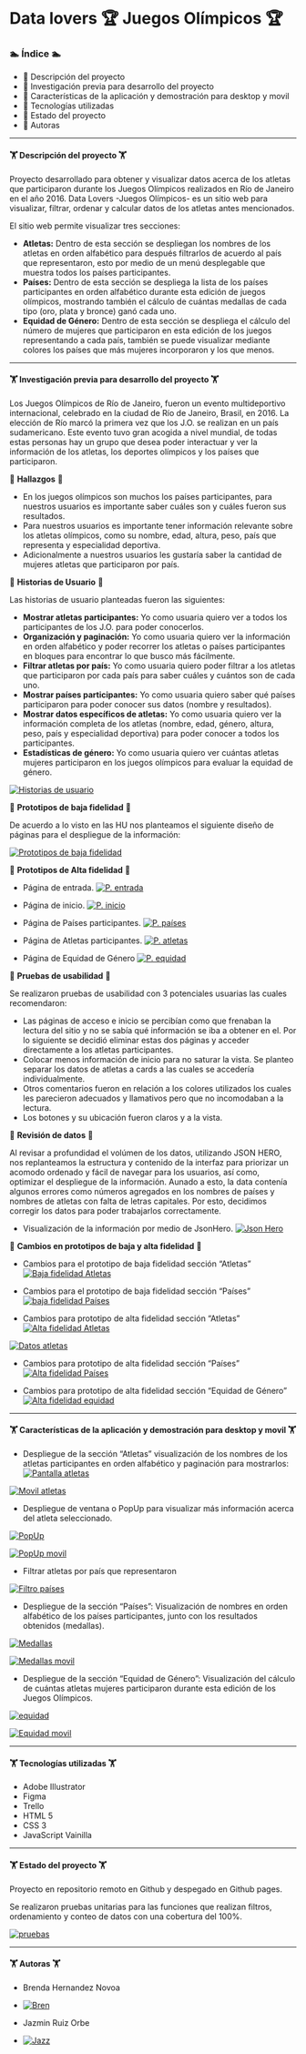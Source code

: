 # Data lovers 🏆 Juegos Olímpicos 🏆
### 🏊 Índice 🏊
- 🥊 Descripción del proyecto
- 🥊 Investigación previa para desarrollo del proyecto
- 🥊 Características de la aplicación y demostración para desktop y movil
- 🥊 Tecnologías utilizadas
- 🥊 Estado del proyecto
- 🥊 Autoras

------------

#### :weight_lifting: Descripción del proyecto :weight_lifting:
Proyecto desarrollado para obtener y visualizar datos acerca de los atletas que participaron durante los Juegos Olímpicos realizados en Río de Janeiro en el año 2016. Data Lovers -Juegos Olímpicos- es un sitio web para visualizar, filtrar, ordenar y calcular datos de los atletas antes mencionados.

El sitio web permite visualizar tres secciones:

- **Atletas:** Dentro de esta sección se despliegan los nombres de los atletas en orden alfabético para después filtrarlos de acuerdo al país que representaron, esto por medio de un menú desplegable que muestra todos los países participantes.
- **Países:** Dentro de esta sección se despliega la lista de los países participantes en orden alfabético durante esta edición de juegos olímpicos, mostrando también el cálculo de cuántas medallas de cada tipo (oro, plata y bronce) ganó cada uno.
- **Equidad de Género:** Dentro de esta sección se despliega el cálculo del número de mujeres que participaron en esta edición de los juegos representando a cada país, también se puede visualizar mediante colores los países que más mujeres incorporaron y los que menos.

------------

#### :weight_lifting: Investigación previa para desarrollo del proyecto  :weight_lifting:
Los Juegos Olímpicos de Río de Janeiro, fueron un evento multideportivo internacional, celebrado en la ciudad de Río de Janeiro, Brasil, en 2016. La elección de Río marcó la primera vez que los J.O. se realizan en un país sudamericano. Este evento tuvo gran acogida a nivel mundial, de todas estas personas hay un grupo que desea poder interactuar y ver la información de los atletas, los deportes olímpicos y los países que participaron.

🏅 **Hallazgos** 🏅
- En los juegos olímpicos son muchos los países participantes, para nuestros usuarios es importante saber cuáles son y cuáles fueron sus resultados.
- Para nuestros usuarios es importante tener información relevante sobre los atletas olímpicos, como su nombre, edad, altura, peso, país que representa y especialidad deportiva.
- Adicionalmente a nuestros usuarios les gustaría saber la cantidad de mujeres atletas que participaron por país.

🏅 **Historias de Usuario** 🏅

Las historias de usuario planteadas fueron las siguientes:
- **Mostrar atletas participantes:** Yo como usuaria quiero ver a todos los participantes de los J.O. para poder conocerlos.
- **Organización y paginación:** Yo como usuaria quiero ver la información en orden alfabético y poder recorrer los atletas o países participantes en bloques para encontrar lo que busco más fácilmente.
- **Filtrar atletas por país:** Yo como usuaria quiero poder filtrar a los atletas que participaron por cada país para saber cuáles y cuántos son de cada uno.
- **Mostrar países participantes:** Yo como usuaria quiero saber qué países participaron para poder conocer sus datos (nombre y resultados).
- **Mostrar datos específicos de atletas:** Yo como usuaria quiero ver la información completa de los atletas (nombre, edad, género, altura, peso, país y especialidad deportiva) para poder conocer a todos los participantes.
- **Estadísticas de género:** Yo como usuaria quiero ver cuántas atletas mujeres participaron en los juegos olímpicos para evaluar la equidad de género.

[![Historias de usuario](https://i.imgur.com/N25zQ2b.png "Historias de usuario")](https://i.imgur.com/N25zQ2b.png "Historias de usuario")

🏅 **Prototipos de baja fidelidad**  🏅

De acuerdo a lo visto en las HU nos planteamos el siguiente diseño de páginas  para el despliegue de la información:

[![Prototipos de baja fidelidad](https://i.imgur.com/EMuTbN4.png "Prototipos de baja fidelidad")](https://i.imgur.com/EMuTbN4.png "Prototipos de baja fidelidad")

🏅 **Prototipos de Alta fidelidad** 🏅

- Página de entrada.
[![P. entrada](https://i.imgur.com/0ogoudG.png "P. entrada")](https://i.imgur.com/0ogoudG.png "P. entrada")

- Página de inicio.
[![P. inicio](https://i.imgur.com/NPx9PjS.png "P. inicio")](https://i.imgur.com/NPx9PjS.png "P. inicio")

- Página de Países participantes.
[![P. países](https://i.imgur.com/G0boliS.png "P. países")](https://i.imgur.com/G0boliS.png "P. países")

- Página de Atletas participantes.
[![P. atletas](https://i.imgur.com/8n7oEGt.png "P. atletas")](https://i.imgur.com/8n7oEGt.png "P. atletas")

- Página de Equidad de Género
[![P. equidad ](https://i.imgur.com/BDbXSIK.png "P. equidad ")](https://i.imgur.com/BDbXSIK.png "P. equidad ")

🏅 **Pruebas de usabilidad** 🏅

Se realizaron pruebas de usabilidad con 3 potenciales usuarias las cuales recomendaron:
- Las páginas de acceso e inicio se percibían como que frenaban la lectura del sitio y no se sabía qué información se iba a obtener en el. Por lo siguiente se decidió eliminar estas dos páginas y acceder directamente a los atletas participantes.
- Colocar menos información de inicio para no saturar la vista. Se planteo separar los datos de atletas a cards a las cuales se accedería individualmente.
- Otros comentarios fueron en relación a los colores utilizados los cuales les parecieron adecuados y llamativos pero que no incomodaban a la lectura.
- Los botones y su ubicación fueron claros y a la vista.

🏅 **Revisión de datos** 🏅

Al revisar a profundidad el volúmen de los datos, utilizando JSON HERO, nos replanteamos la estructura y contenido de la interfaz para priorizar un acomodo ordenado y fácil de navegar para los usuarios, así como, optimizar el despliegue de la información.
Aunado a esto, la data contenía algunos errores como números agregados en los nombres de países y nombres de atletas con falta de letras capitales. Por esto, decidimos corregir los datos para poder trabajarlos correctamente.

- Visualización de la información por medio de JsonHero.
[![Json Hero](https://i.imgur.com/fXHgoZ5.png "Json Hero")](https://i.imgur.com/fXHgoZ5.png "Json Hero")

🏅 **Cambios en prototipos de baja y alta fidelidad** 🏅

- Cambios para el prototipo de baja fidelidad sección “Atletas”
[![Baja fidelidad Atletas](https://i.imgur.com/tmJXKYI.png "Baja fidelidad Atletas")](https://i.imgur.com/tmJXKYI.png "Baja fidelidad Atletas")

- Cambios para el prototipo de baja fidelidad sección “Países”
[![baja fidelidad Países](https://i.imgur.com/G5uJ0lK.png "baja fidelidad Países")](https://i.imgur.com/G5uJ0lK.png "baja fidelidad Países")

- Cambios para prototipo de alta fidelidad sección “Atletas”
[![Alta fidelidad Atletas](https://i.imgur.com/xH73YvO.png "Alta fidelidad Atletas")](https://i.imgur.com/xH73YvO.png "Alta fidelidad Atletas")

[![Datos atletas](https://i.imgur.com/VCgA9Yf.png "Datos atletas")](https://i.imgur.com/VCgA9Yf.png "Datos atletas")

- Cambios para prototipo de alta fidelidad sección “Países”
[![Alta fidelidad Países](https://i.imgur.com/livGy2t.png "Alta fidelidad Países")](https://i.imgur.com/livGy2t.png "Alta fidelidad Países")

- Cambios para prototipo de alta fidelidad sección “Equidad de Género”
[![Alta fidelidad equidad](https://i.imgur.com/VFiVtcR.png "Alta fidelidad equidad")](https://i.imgur.com/VFiVtcR.png "Alta fidelidad equidad")

------------

#### :weight_lifting: Características de la aplicación y demostración para desktop y movil :weight_lifting:

- Despliegue de la sección “Atletas” visualización de los nombres de los atletas participantes en orden alfabético y  paginación para mostrarlos:
[![Pantalla atletas](https://i.imgur.com/xH73YvO.png "Pantalla atletas")](https://i.imgur.com/xH73YvO.png "Pantalla atletas")

[![Movil atletas](https://i.imgur.com/TlGv49n.png "Movil atletas")](https://i.imgur.com/TlGv49n.png "Movil atletas")

- Despliegue de ventana o PopUp para visualizar más información acerca del atleta seleccionado.

[![PopUp ](https://i.imgur.com/VCgA9Yf.png "PopUp ")](https://i.imgur.com/VCgA9Yf.png "PopUp ")

[![PopUp movil](https://i.imgur.com/Rhm0TDK.png "PopUp movil")](https://i.imgur.com/Rhm0TDK.png "PopUp movil")

- Filtrar atletas por país que representaron

[![Filtro países](https://i.imgur.com/MmwasQR.png "Filtro países")](https://i.imgur.com/MmwasQR.png "Filtro países")

- Despliegue de la sección “Países”: Visualización de nombres en orden alfabético de los países participantes, junto con los resultados obtenidos (medallas).

[![Medallas](https://i.imgur.com/livGy2t.png "Medallas")](https://i.imgur.com/livGy2t.png "Medallas")

[![Medallas movil](https://i.imgur.com/UEQyGTV.png "Medallas movil")](https://i.imgur.com/UEQyGTV.png "Medallas movil")

- Despliegue de la sección “Equidad de Género”: Visualización del cálculo de cuántas atletas mujeres participaron durante esta edición de los Juegos Olímpicos.

[![equidad](https://i.imgur.com/VFiVtcR.png "equidad")](https://i.imgur.com/VFiVtcR.png "equidad")

[![Equidad movil](https://i.imgur.com/fh90ngi.png "Equidad movil")](https://i.imgur.com/fh90ngi.png "Equidad movil")

------------

#### :weight_lifting: **Tecnologías utilizadas** :weight_lifting:

- Adobe Illustrator
- Figma
- Trello
- HTML 5
- CSS 3
- JavaScript Vainilla

------------

#### :weight_lifting: **Estado del proyecto** :weight_lifting:

Proyecto en repositorio remoto en Github y despegado en Github pages.

Se realizaron pruebas unitarias para las funciones que realizan filtros, ordenamiento y conteo de datos con una cobertura del 100%.

[![pruebas](https://i.imgur.com/NfR33Lx.png "pruebas")](https://i.imgur.com/NfR33Lx.png "pruebas")

------------

#### :weight_lifting: **Autoras** :weight_lifting:

- Brenda Hernandez Novoa
- [![Bren](https://i.imgur.com/9gP2Nho.png "Bren")](https://i.imgur.com/9gP2Nho.png "Bren")

- Jazmin Ruiz Orbe
- [![Jazz](https://i.imgur.com/cIscuuV.png "Jazz")](https://i.imgur.com/cIscuuV.png "Jazz")
